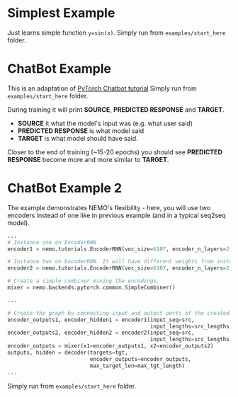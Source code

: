 
# Simplest Example
Just learns simple function `y=sin(x)`.
Simply run from `examples/start_here` folder.

# ChatBot Example
This is an adaptation of [PyTorch Chatbot tutorial](https://pytorch.org/tutorials/beginner/chatbot_tutorial.html)
Simply run from `examples/start_here` folder.

During training it will print **SOURCE**, **PREDICTED RESPONSE** and **TARGET**.

* **SOURCE** it what the model's input was (e.g. what user said)
* **PREDICTED RESPONSE** is what model said
* **TARGET** is what model should have said.

Closer to the end of training (~15-20 epochs) you should see **PREDICTED RESPONSE** become more and more similar to **TARGET**.  

# ChatBot Example 2
The example demonstrates NEMO's flexibility - here, you will use two encoders instead of one like in
previous example (and in a typical seq2seq model).
```python
...
# Instance one on EncoderRNN
encoder1 = nemo.tutorials.EncoderRNN(voc_size=6107, encoder_n_layers=2, hidden_size=512, dropout=0.1)

# Instance two on EncoderRNN. It will have different weights from instance one
encoder2 = nemo.tutorials.EncoderRNN(voc_size=6107, encoder_n_layers=2, hidden_size=512, dropout=0.1)

# Create a simple combiner mixing the encodings.
mixer = nemo.backends.pytorch.common.SimpleCombiner()

...

# Create the graph by connecting input and output ports of the created modules.
encoder_outputs1, encoder_hidden1 = encoder1(input_seq=src,
                                             input_lengths=src_lengths)
encoder_outputs2, encoder_hidden2 = encoder2(input_seq=src,
                                             input_lengths=src_lengths)
encoder_outputs = mixer(x1=encoder_outputs1, x2=encoder_outputs2)
outputs, hidden = decoder(targets=tgt,
                          encoder_outputs=encoder_outputs,
                          max_target_len=max_tgt_length)
...                          
```
Simply run from `examples/start_here` folder.
